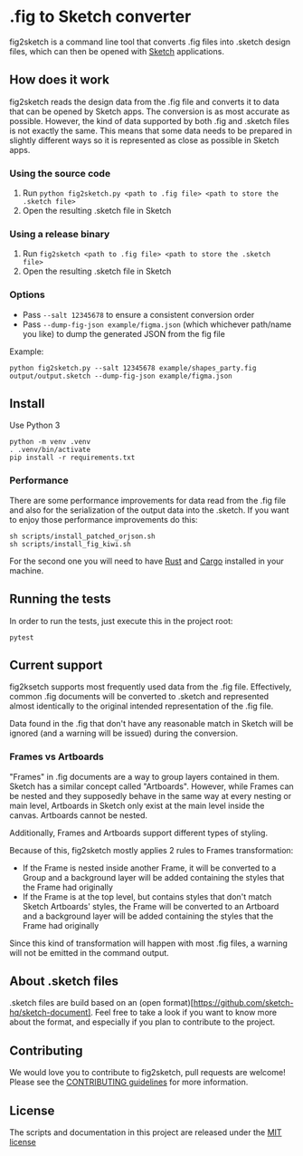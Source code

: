 # .fig to Sketch converter

fig2sketch is a command line tool that converts .fig files into .sketch design files, which can then be opened with [Sketch](https://www.sketch.com/) applications.

## How does it work

fig2sketch reads the design data from the .fig file and converts it to data that can be opened by Sketch apps. The conversion is as most accurate as possible. However, the kind of data supported by both .fig and .sketch files is not exactly the same. This means that some data needs to be prepared in slightly different ways so it is represented as close as possible in Sketch apps.

### Using the source code

1. Run `python fig2sketch.py <path to .fig file> <path to store the .sketch file>`
2. Open the resulting .sketch file in Sketch

### Using a release binary

1. Run `fig2sketch <path to .fig file> <path to store the .sketch file>`
2. Open the resulting .sketch file in Sketch


### Options

- Pass `--salt 12345678` to ensure a consistent conversion order
- Pass `--dump-fig-json example/figma.json` (which whichever path/name you like) to dump the generated JSON from the fig file

Example:

`python fig2sketch.py --salt 12345678 example/shapes_party.fig output/output.sketch --dump-fig-json example/figma.json`


## Install

Use Python 3
```
python -m venv .venv
. .venv/bin/activate
pip install -r requirements.txt
```

### Performance

There are some performance improvements for data read from the .fig file and also for the serialization of the output data into the .sketch. If you want to enjoy those performance improvements do this:

```
sh scripts/install_patched_orjson.sh
sh scripts/install_fig_kiwi.sh
```

For the second one you will need to have [Rust](https://www.rust-lang.org/) and [Cargo](https://doc.rust-lang.org/cargo/) installed in your machine.


## Running the tests

In order to run the tests, just execute this in the project root:
```
pytest
```


## Current support

fig2ksetch supports most frequently used data from the .fig file. Effectively, common .fig documents will be converted to .sketch and represented almost identically to the original intended representation of the .fig file.

Data found in the .fig that don't have any reasonable match in Sketch will be ignored (and a warning will be issued) during the conversion. 


### Frames vs Artboards

"Frames" in .fig documents are a way to group layers contained in them. Sketch has a similar concept called "Artboards". However, while Frames can be nested and they supposedly behave in the same way at every nesting or main level, Artboards in Sketch only exist at the main level inside the canvas. Artboards cannot be nested. 

Additionally, Frames and Artboards support different types of styling.

Because of this, fig2sketch mostly applies 2 rules to Frames transformation:
* If the Frame is nested inside another Frame, it will be converted to a Group and a background layer will be added containing the styles that the Frame had originally
* If the Frame is at the top level, but contains styles that don't match Sketch Artboards' styles, the Frame will be converted to an Artboard and a background layer will be added containing the styles that the Frame had originally

Since this kind of transformation will happen with most .fig files, a warning will not be emitted in the command output.

## About .sketch files

.sketch files are build based on an (open format)[https://github.com/sketch-hq/sketch-document]. Feel free to take a look if you want to know more about the format, and especially if you plan to contribute to the project.

## Contributing
We would love you to contribute to fig2sketch, pull requests are welcome! Please see the [CONTRIBUTING guidelines](CONTRIBUTING.md) for more information.

## License
The scripts and documentation in this project are released under the [MIT license](LICENSE)